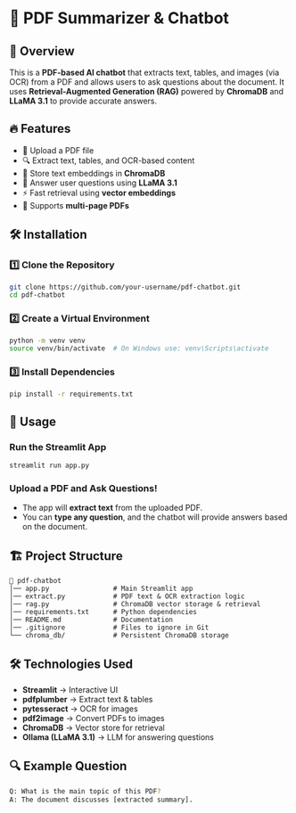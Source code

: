 # 📄 PDF Summarizer & Chatbot

## 🚀 Overview
This is a **PDF-based AI chatbot** that extracts text, tables, and images (via OCR) from a PDF and allows users to ask questions about the document. It uses **Retrieval-Augmented Generation (RAG)** powered by **ChromaDB** and **LLaMA 3.1** to provide accurate answers.

## 🔥 Features
- 📂 Upload a PDF file
- 🔍 Extract text, tables, and OCR-based content
- 🧠 Store text embeddings in **ChromaDB**
- 🤖 Answer user questions using **LLaMA 3.1**
- ⚡ Fast retrieval using **vector embeddings**
- 🎯 Supports **multi-page PDFs**

## 🛠️ Installation

### 1️⃣ Clone the Repository
```sh
git clone https://github.com/your-username/pdf-chatbot.git
cd pdf-chatbot
```

### 2️⃣ Create a Virtual Environment
```sh
python -m venv venv
source venv/bin/activate  # On Windows use: venv\Scripts\activate
```

### 3️⃣ Install Dependencies
```sh
pip install -r requirements.txt
```

## 🚀 Usage

### Run the Streamlit App
```sh
streamlit run app.py
```

### Upload a PDF and Ask Questions!
- The app will **extract text** from the uploaded PDF.
- You can **type any question**, and the chatbot will provide answers based on the document.

## 🏗️ Project Structure
```
📂 pdf-chatbot
│── app.py                # Main Streamlit app
│── extract.py            # PDF text & OCR extraction logic
│── rag.py                # ChromaDB vector storage & retrieval
│── requirements.txt      # Python dependencies
│── README.md             # Documentation
│── .gitignore            # Files to ignore in Git
└── chroma_db/            # Persistent ChromaDB storage
```

## 🛠️ Technologies Used
- **Streamlit** → Interactive UI
- **pdfplumber** → Extract text & tables
- **pytesseract** → OCR for images
- **pdf2image** → Convert PDFs to images
- **ChromaDB** → Vector store for retrieval
- **Ollama (LLaMA 3.1)** → LLM for answering questions

## 🔍 Example Question
```sh
Q: What is the main topic of this PDF?
A: The document discusses [extracted summary].
```

